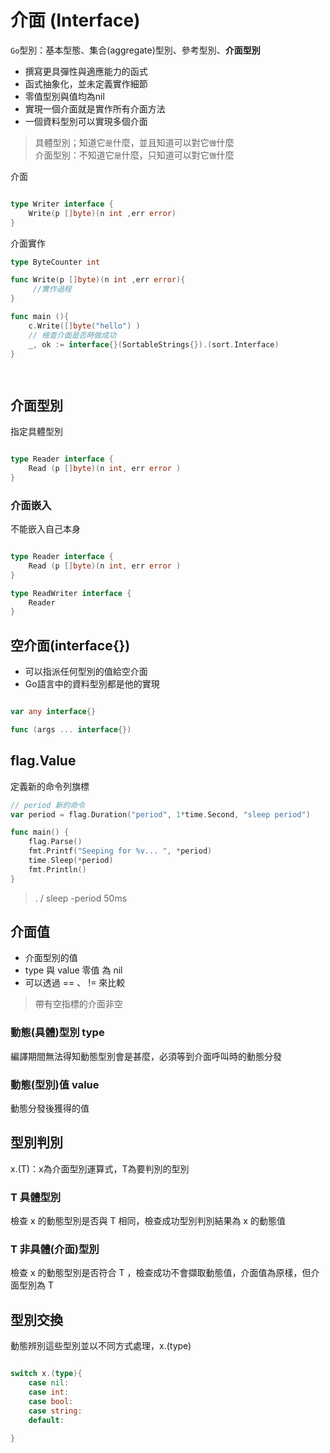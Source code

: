 # 介面 (Interface)

`Go`型別：基本型態、集合(aggregate)型別、參考型別、**介面型別**

* 撰寫更具彈性與適應能力的函式
* 函式抽象化，並未定義實作細節
* 零值型別與值均為nil
* 實現一個介面就是實作所有介面方法
* 一個資料型別可以實現多個介面

> 具體型別；知道它`是`什麼，並且知道可以對它`做`什麼 <br>
> 介面型別：不知道它`是`什麼，只知道可以對它`做`什麼 

介面
```go

type Writer interface {
    Write(p []byte)(n int ,err error)
}

```

介面實作
```go
type ByteCounter int

func Write(p []byte)(n int ,err error){
     //實作過程 
}

func main (){
    c.Write([]byte("hello") )
    // 檢查介面是否時做成功
    _, ok := interface{}(SortableStrings{}).(sort.Interface)
}

 


```

## 介面型別

指定具體型別

```go

type Reader interface {
    Read (p []byte)(n int, err error )
}

```

### 介面嵌入

不能嵌入自己本身

```go

type Reader interface {
    Read (p []byte)(n int, err error )
}

type ReadWriter interface {
    Reader
}

```
## 空介面(interface{})

* 可以指派任何型別的值給空介面
* Go語言中的資料型別都是他的實現

```go

var any interface{}

func (args ... interface{})

```

## flag.Value

定義新的命令列旗標

```go
// period 新的命令
var period = flag.Duration("period", 1*time.Second, "sleep period")

func main() {
	flag.Parse()
	fmt.Printf("Seeping for %v... ", *period)
	time.Sleep(*period)
	fmt.Println()
}

```

> . / sleep -period 50ms

## 介面值

* 介面型別的值
* type 與 value 零值 為 nil
* 可以透過 == 、 != 來比較

> 帶有空指標的介面非空

### 動態(具體)型別 type

編譯期間無法得知動態型別會是甚麼，必須等到介面呼叫時的動態分發

### 動態(型別)值 value

動態分發後獲得的值

## 型別判別

x.(T)：x為介面型別運算式，T為要判別的型別

### T 具體型別

檢查 x 的動態型別是否與 T 相同，檢查成功型別判別結果為 x 的動態值

### T 非具體(介面)型別

檢查 x 的動態型別是否符合 T ，檢查成功不會擷取動態值，介面值為原樣，但介面型別為 T 

## 型別交換

動態辨別這些型別並以不同方式處理，x.(type)

```go

switch x.(type){
    case nil:
    case int:
    case bool:
    case string:
    default:
    
}

```



